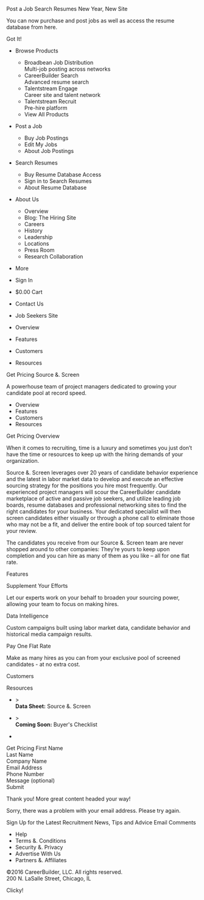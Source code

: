 Post a Job Search Resumes New Year, New Site

You can now purchase and post jobs as well as access the resume database from here.

Got It!

*   Browse Products
    *   Broadbean Job Distribution  
        Multi-job posting across networks
    *   CareerBuilder Search  
        Advanced resume search
    *   Talentstream Engage  
        Career site and talent network
    *   Talentstream Recruit  
        Pre-hire platform
    *   View All Products
*   Post a Job
    *   Buy Job Postings
    *   Edit My Jobs
    *   About Job Postings
*   Search Resumes
    *   Buy Resume Database Access
    *   Sign in to Search Resumes
    *   About Resume Database
*   About Us
    *   Overview
    *   Blog: The Hiring Site
    *   Careers
    *   History
    *   Leadership
    *   Locations
    *   Press Room
    *   Research Collaboration

*   More

*   Sign In
*   $0.00 Cart
*   Contact Us

*   Job Seekers Site

*   Overview
*   Features
*   Customers
*   Resources

Get Pricing Source &. Screen  

A powerhouse team of project managers dedicated to growing your candidate pool at record speed.  

*   Overview
*   Features
*   Customers
*   Resources

Get Pricing Overview

When it comes to recruiting, time is a luxury and sometimes you just don’t have the time or resources to keep up with the hiring demands of your organization.

Source &. Screen leverages over 20 years of candidate behavior experience and the latest in labor market data to develop and execute an effective sourcing strategy for the positions you hire most frequently. Our experienced project managers will scour the CareerBuilder candidate marketplace of active and passive job seekers, and utilize leading job boards, resume databases and professional networking sites to find the right candidates for your business. Your dedicated specialist will then screen candidates either visually or through a phone call to eliminate those who may not be a fit, and deliver the entire book of top sourced talent for your review.  

The candidates you receive from our Source &. Screen team are never shopped around to other companies: They’re yours to keep upon completion and you can hire as many of them as you like – all for one flat rate.

Features  
  
  
Supplement Your Efforts  

Let our experts work on your behalf to broaden your sourcing power, allowing your team to focus on making hires.  

  
Data Intelligence  

Custom campaigns built using labor market data, candidate behavior and historical media campaign results.  

  
Pay One Flat Rate  

Make as many hires as you can from your exclusive pool of screened candidates - at no extra cost.  

Customers  

  
Resources  

*   \>  
    **Data Sheet:** Source &. Screen  
    
*   \>  
    **Coming Soon:** Buyer's Checklist  
    
*     
    

Get Pricing First Name  
Last Name  
Company Name  
Email Address  
Phone Number  
Message (optional)  
Submit

Thank you! More great content headed your way!

Sorry, there was a problem with your email address. Please try again.

Sign Up for the Latest Recruitment News, Tips and Advice Email Comments

*   Help
*   Terms &. Conditions
*   Security &. Privacy
*   Advertise With Us
*   Partners &. Affiliates

©2016 CareerBuilder, LLC. All rights reserved.  
200 N. LaSalle Street, Chicago, IL

Clicky!